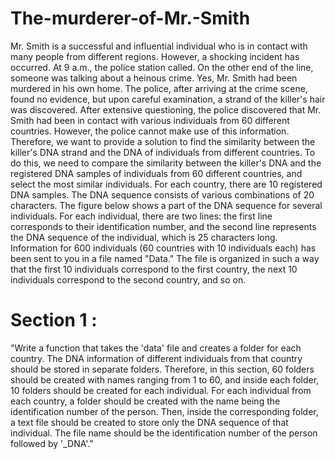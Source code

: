 # The-murderer-of-Mr.-Smith
Mr. Smith is a successful and influential individual who is in contact with many people from different regions. However, a shocking incident has occurred. At 9 a.m., the police station called. On the other end of the line, someone was talking about a heinous crime. Yes, Mr. Smith had been murdered in his own home. The police, after arriving at the crime scene, found no evidence, but upon careful examination, a strand of the killer's hair was discovered. After extensive questioning, the police discovered that Mr. Smith had been in contact with various individuals from 60 different countries. However, the police cannot make use of this information. Therefore, we want to provide a solution to find the similarity between the killer's DNA strand and the DNA of individuals from different countries. To do this, we need to compare the similarity between the killer's DNA and the registered DNA samples of individuals from 60 different countries, and select the most similar individuals. For each country, there are 10 registered DNA samples. The DNA sequence consists of various combinations of 20 characters. The figure below shows a part of the DNA sequence for several individuals. For each individual, there are two lines: the first line corresponds to their identification number, and the second line represents the DNA sequence of the individual, which is 25 characters long. Information for 600 individuals (60 countries with 10 individuals each) has been sent to you in a file named "Data." The file is organized in such a way that the first 10 individuals correspond to the first country, the next 10 individuals correspond to the second country, and so on.

# Section 1 :

"Write a function that takes the 'data' file and creates a folder for each country. The DNA information of different individuals from that country should be stored in separate folders. Therefore, in this section, 60 folders should be created with names ranging from 1 to 60, and inside each folder, 10 folders should be created for each individual. For each individual from each country, a folder should be created with the name being the identification number of the person. Then, inside the corresponding folder, a text file should be created to store only the DNA sequence of that individual. The file name should be the identification number of the person followed by '_DNA'."
